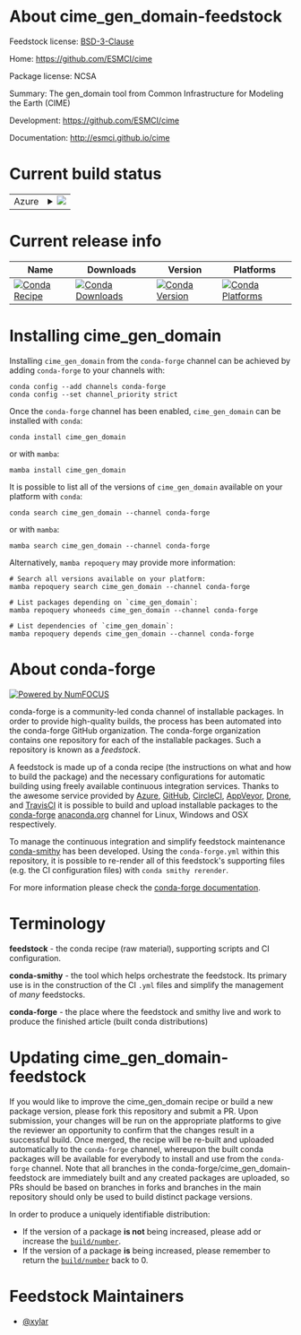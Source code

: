 About cime_gen_domain-feedstock
===============================

Feedstock license: [BSD-3-Clause](https://github.com/conda-forge/cime_gen_domain-feedstock/blob/main/LICENSE.txt)

Home: https://github.com/ESMCI/cime

Package license: NCSA

Summary: The gen_domain tool from Common Infrastructure for Modeling the Earth (CIME)

Development: https://github.com/ESMCI/cime

Documentation: http://esmci.github.io/cime

Current build status
====================


<table>
    
  <tr>
    <td>Azure</td>
    <td>
      <details>
        <summary>
          <a href="https://dev.azure.com/conda-forge/feedstock-builds/_build/latest?definitionId=22353&branchName=main">
            <img src="https://dev.azure.com/conda-forge/feedstock-builds/_apis/build/status/cime_gen_domain-feedstock?branchName=main">
          </a>
        </summary>
        <table>
          <thead><tr><th>Variant</th><th>Status</th></tr></thead>
          <tbody><tr>
              <td>linux_64</td>
              <td>
                <a href="https://dev.azure.com/conda-forge/feedstock-builds/_build/latest?definitionId=22353&branchName=main">
                  <img src="https://dev.azure.com/conda-forge/feedstock-builds/_apis/build/status/cime_gen_domain-feedstock?branchName=main&jobName=linux&configuration=linux%20linux_64_" alt="variant">
                </a>
              </td>
            </tr>
          </tbody>
        </table>
      </details>
    </td>
  </tr>
</table>

Current release info
====================

| Name | Downloads | Version | Platforms |
| --- | --- | --- | --- |
| [![Conda Recipe](https://img.shields.io/badge/recipe-cime_gen_domain-green.svg)](https://anaconda.org/conda-forge/cime_gen_domain) | [![Conda Downloads](https://img.shields.io/conda/dn/conda-forge/cime_gen_domain.svg)](https://anaconda.org/conda-forge/cime_gen_domain) | [![Conda Version](https://img.shields.io/conda/vn/conda-forge/cime_gen_domain.svg)](https://anaconda.org/conda-forge/cime_gen_domain) | [![Conda Platforms](https://img.shields.io/conda/pn/conda-forge/cime_gen_domain.svg)](https://anaconda.org/conda-forge/cime_gen_domain) |

Installing cime_gen_domain
==========================

Installing `cime_gen_domain` from the `conda-forge` channel can be achieved by adding `conda-forge` to your channels with:

```
conda config --add channels conda-forge
conda config --set channel_priority strict
```

Once the `conda-forge` channel has been enabled, `cime_gen_domain` can be installed with `conda`:

```
conda install cime_gen_domain
```

or with `mamba`:

```
mamba install cime_gen_domain
```

It is possible to list all of the versions of `cime_gen_domain` available on your platform with `conda`:

```
conda search cime_gen_domain --channel conda-forge
```

or with `mamba`:

```
mamba search cime_gen_domain --channel conda-forge
```

Alternatively, `mamba repoquery` may provide more information:

```
# Search all versions available on your platform:
mamba repoquery search cime_gen_domain --channel conda-forge

# List packages depending on `cime_gen_domain`:
mamba repoquery whoneeds cime_gen_domain --channel conda-forge

# List dependencies of `cime_gen_domain`:
mamba repoquery depends cime_gen_domain --channel conda-forge
```


About conda-forge
=================

[![Powered by
NumFOCUS](https://img.shields.io/badge/powered%20by-NumFOCUS-orange.svg?style=flat&colorA=E1523D&colorB=007D8A)](https://numfocus.org)

conda-forge is a community-led conda channel of installable packages.
In order to provide high-quality builds, the process has been automated into the
conda-forge GitHub organization. The conda-forge organization contains one repository
for each of the installable packages. Such a repository is known as a *feedstock*.

A feedstock is made up of a conda recipe (the instructions on what and how to build
the package) and the necessary configurations for automatic building using freely
available continuous integration services. Thanks to the awesome service provided by
[Azure](https://azure.microsoft.com/en-us/services/devops/), [GitHub](https://github.com/),
[CircleCI](https://circleci.com/), [AppVeyor](https://www.appveyor.com/),
[Drone](https://cloud.drone.io/welcome), and [TravisCI](https://travis-ci.com/)
it is possible to build and upload installable packages to the
[conda-forge](https://anaconda.org/conda-forge) [anaconda.org](https://anaconda.org/)
channel for Linux, Windows and OSX respectively.

To manage the continuous integration and simplify feedstock maintenance
[conda-smithy](https://github.com/conda-forge/conda-smithy) has been developed.
Using the ``conda-forge.yml`` within this repository, it is possible to re-render all of
this feedstock's supporting files (e.g. the CI configuration files) with ``conda smithy rerender``.

For more information please check the [conda-forge documentation](https://conda-forge.org/docs/).

Terminology
===========

**feedstock** - the conda recipe (raw material), supporting scripts and CI configuration.

**conda-smithy** - the tool which helps orchestrate the feedstock.
                   Its primary use is in the construction of the CI ``.yml`` files
                   and simplify the management of *many* feedstocks.

**conda-forge** - the place where the feedstock and smithy live and work to
                  produce the finished article (built conda distributions)


Updating cime_gen_domain-feedstock
==================================

If you would like to improve the cime_gen_domain recipe or build a new
package version, please fork this repository and submit a PR. Upon submission,
your changes will be run on the appropriate platforms to give the reviewer an
opportunity to confirm that the changes result in a successful build. Once
merged, the recipe will be re-built and uploaded automatically to the
`conda-forge` channel, whereupon the built conda packages will be available for
everybody to install and use from the `conda-forge` channel.
Note that all branches in the conda-forge/cime_gen_domain-feedstock are
immediately built and any created packages are uploaded, so PRs should be based
on branches in forks and branches in the main repository should only be used to
build distinct package versions.

In order to produce a uniquely identifiable distribution:
 * If the version of a package **is not** being increased, please add or increase
   the [``build/number``](https://docs.conda.io/projects/conda-build/en/latest/resources/define-metadata.html#build-number-and-string).
 * If the version of a package **is** being increased, please remember to return
   the [``build/number``](https://docs.conda.io/projects/conda-build/en/latest/resources/define-metadata.html#build-number-and-string)
   back to 0.

Feedstock Maintainers
=====================

* [@xylar](https://github.com/xylar/)

